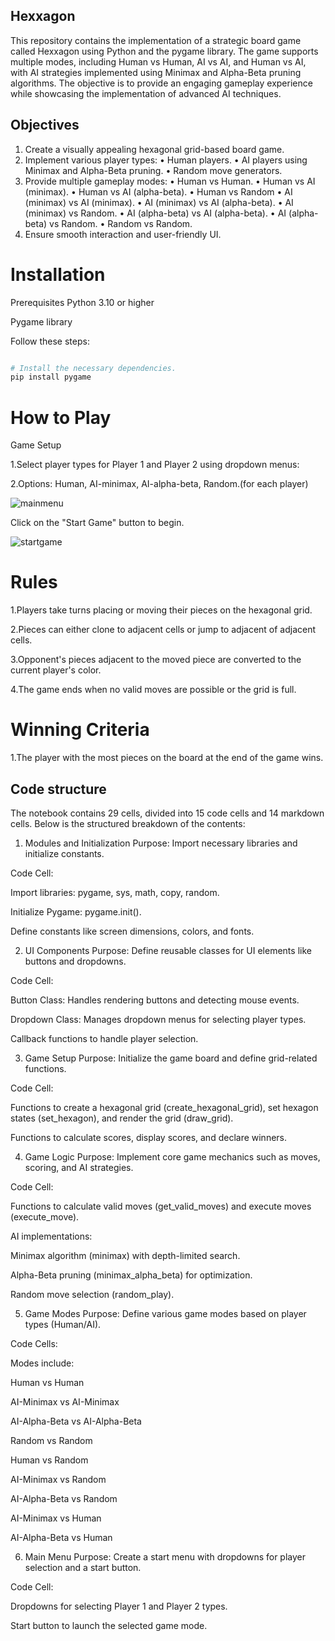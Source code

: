 ## Hexxagon
This repository contains the implementation of a strategic board game
called Hexxagon using Python and the pygame library. The game supports
multiple modes, including Human vs Human, AI vs AI, and Human vs AI, with
AI strategies implemented using Minimax and Alpha-Beta pruning algorithms.
The objective is to provide an engaging gameplay experience while
showcasing the implementation of advanced AI techniques.
## Objectives
1. Create a visually appealing hexagonal grid-based board game.
2. Implement various player types:
• Human players.
• AI players using Minimax and Alpha-Beta pruning.
• Random move generators.
3. Provide multiple gameplay modes:
• Human vs Human.
• Human vs AI (minimax).
• Human vs AI (alpha-beta).
• Human vs Random
• AI (minimax) vs AI (minimax).
• AI (minimax) vs AI (alpha-beta).
• AI (minimax) vs Random.
• AI (alpha-beta) vs AI (alpha-beta).
• AI (alpha-beta) vs Random.
• Random vs Random.
4. Ensure smooth interaction and user-friendly UI.

# Installation
Prerequisites
Python 3.10 or higher

Pygame library

Follow these steps:

```sh

# Install the necessary dependencies.
pip install pygame

```
# How to Play
Game Setup

1.Select player types for Player 1 and Player 2 using dropdown menus:

2.Options: Human, AI-minimax, AI-alpha-beta, Random.(for each player)

![mainmenu](https://github.com/user-attachments/assets/bd41f0e2-300c-497c-b1ac-05c1eee7deb5)


Click on the "Start Game" button to begin.

![startgame](https://github.com/user-attachments/assets/0837614f-be4e-49b3-9574-e90a44bafa88)

# Rules
1.Players take turns placing or moving their pieces on the hexagonal grid.

2.Pieces can either clone to adjacent cells or jump to adjacent of adjacent cells.

3.Opponent's pieces adjacent to the moved piece are converted to the current player's color.

4.The game ends when no valid moves are possible or the grid is full.

# Winning Criteria
1.The player with the most pieces on the board at the end of the game wins.

## Code structure

The notebook contains 29 cells, divided into 15 code cells and 14 markdown cells. Below is the structured breakdown of the contents:

1. Modules and Initialization
Purpose: Import necessary libraries and initialize constants.

Code Cell:

  Import libraries: pygame, sys, math, copy, random.

  Initialize Pygame: pygame.init().

  Define constants like screen dimensions, colors, and fonts.

2. UI Components
Purpose: Define reusable classes for UI elements like buttons and dropdowns.

Code Cell:

  Button Class: Handles rendering buttons and detecting mouse events.

  Dropdown Class: Manages dropdown menus for selecting player types.

  Callback functions to handle player selection.

3. Game Setup
Purpose: Initialize the game board and define grid-related functions.

Code Cell:

  Functions to create a hexagonal grid (create_hexagonal_grid), set hexagon states (set_hexagon), and render the grid (draw_grid).

  Functions to calculate scores, display scores, and declare winners.

4. Game Logic
Purpose: Implement core game mechanics such as moves, scoring, and AI strategies.

Code Cell:

  Functions to calculate valid moves (get_valid_moves) and execute moves (execute_move).

  AI implementations:

  Minimax algorithm (minimax) with depth-limited search.

  Alpha-Beta pruning (minimax_alpha_beta) for optimization.

  Random move selection (random_play).

5. Game Modes
Purpose: Define various game modes based on player types (Human/AI).

Code Cells:

Modes include:

  Human vs Human

  AI-Minimax vs AI-Minimax

  AI-Alpha-Beta vs AI-Alpha-Beta

  Random vs Random

  Human vs Random

  AI-Minimax vs Random

  AI-Alpha-Beta vs Random

  AI-Minimax vs Human

  AI-Alpha-Beta vs Human

6. Main Menu
Purpose: Create a start menu with dropdowns for player selection and a start button.

Code Cell:

Dropdowns for selecting Player 1 and Player 2 types.

Start button to launch the selected game mode.
